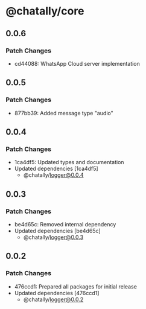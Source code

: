 # @chatally/core

## 0.0.6

### Patch Changes

- cd44088: WhatsApp Cloud server implementation

## 0.0.5

### Patch Changes

- 877bb39: Added message type "audio"

## 0.0.4

### Patch Changes

- 1ca4df5: Updated types and documentation
- Updated dependencies [1ca4df5]
  - @chatally/logger@0.0.4

## 0.0.3

### Patch Changes

- be4d65c: Removed internal dependency
- Updated dependencies [be4d65c]
  - @chatally/logger@0.0.3

## 0.0.2

### Patch Changes

- 476ccd1: Prepared all packages for initial release
- Updated dependencies [476ccd1]
  - @chatally/logger@0.0.2
